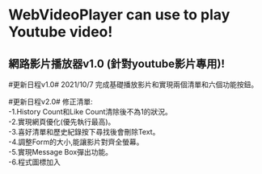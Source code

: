 # WebVideoPlayer can use to play Youtube video!
## 網路影片播放器v1.0 (針對youtube影片專用)!

#更新日程v1.0# 2021/10/7
完成基礎播放影片和實現兩個清單和六個功能按鈕。

#更新日程v2.0#
修正清單:  
-1.History Count和Like Count清除後不為1的狀況。  
-2.實現網頁優化(優先執行最高)。  
-3.喜好清單和歷史紀錄按下尋找後會刪除Text。  
-4.調整Form的大小,能讓影片對齊全螢幕。  
-5.實現Message Box彈出功能。  
-6.程式圖標加入  

